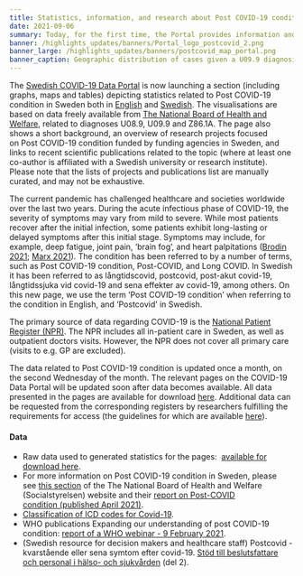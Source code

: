 ```yaml
---
title: Statistics, information, and research about Post COVID-19 condition in Sweden now available on the Portal  # short
date: 2021-09-06
summary: Today, for the first time, the Portal provides information and summary statistics to show the impact of ‘Post COVID-19 condition’ (‘Postcovid’ in Swedish) in Sweden, and the research underway. All data and code used on the page is publicly available.
banner: /highlights_updates/banners/Portal_logo_postcovid_2.png
banner_large: /highlights_updates/banners/postcovid_map_portal.png
banner_caption: Geographic distribution of cases given a U09.9 diagnosis relative to population size.
---
```


The [Swedish COVID-19 Data Portal](https://www.covid19dataportal.se) is now launching a section (including graphs, maps and tables) depicting statistics related to Post COVID-19 condition in Sweden  both in [English](https://www.covid19dataportal.se/data_types/health_data/post_covid/) and [Swedish](https://www.covid19dataportal.se/sv/data_types/health_data/post_covid/). The visualisations are based on data freely available from [The National Board of Health and Welfare](https://www.socialstyrelsen.se/statistik-och-data/), related to diagnoses U08.9, U09.9 and Z86.1A. The page also shows a short background, an overview of research projects focused on Post COVID-19 condition funded by funding agencies in Sweden, and links to recent scientific publications related to the topic (where at least one co-author is affiliated with a Swedish university or research institute). Please note that the lists of projects and publications list are manually curated, and may not be exhaustive.

The current pandemic has challenged healthcare and societies worldwide over the last two years. During the acute infectious phase of COVID-19, the severity of symptoms may vary from mild to severe. While most patients recover after the initial infection, some patients exhibit long-lasting or delayed symptoms after this initial stage. Symptoms may include, for example, deep fatigue, joint pain, ‘brain fog’, and heart palpitations ([Brodin 2021](https://www.nature.com/articles/s41591-020-01202-8); [Marx 2021](https://www.nature.com/articles/s41592-021-01145-z)). The condition has been referred to by a number of terms, such as Post COVID-19 condition, Post-COVID, and Long COVID. In Swedish it has been referred to as långtidscovid, postcovid, post-akut covid-19, långtidssjuka vid covid-19 and sena effekter av covid-19, among others. On this new page, we use the term ’Post COVID-19 condition’ when referring to the condition in English, and ‘Postcovid’ in Swedish.

The primary source of data regarding COVID-19 is the [National Patient Register (NPR)](https://www.socialstyrelsen.se/statistik-och-data/register/alla-register/patientregistret/). The NPR includes all in-patient care in Sweden, as well as outpatient doctors visits. However, the NPR does not cover all primary care (visits to e.g. GP are excluded).

The data related to Post COVID-19 condition is updated once a month, on the second Wednesday of the month. The relevant pages on the COVID-19 Data Portal will be updated soon after data becomes available. All data presented in the pages are available for download [here](https://www.socialstyrelsen.se/statistik-och-data/statistik/statistik-om-covid-19/). Additional data can be requested from the corresponding registers by researchers fulfilling the requirements for access (the guidelines for which are available [here](https://bestalladata.socialstyrelsen.se/data-for-forskning/)).

#### Data

* Raw data used to generated statistics for the pages:  [available for download here](https://www.socialstyrelsen.se/statistik-och-data/statistik/statistik-om-covid-19/).
* For more information on Post COVID-19 condition in Sweden, please see [this section](https://www.socialstyrelsen.se/coronavirus-covid-19/socialstyrelsens-roll-och-uppdrag/postcovid/) of the The National Board of Health and Welfare (Socialstyrelsen) website and their [report on Post-COVID condition (published April 2021)](https://www.socialstyrelsen.se/globalassets/sharepoint-dokument/artikelkatalog/ovrigt/2021-4-7351.pdf).
* [Classification of ICD codes for Covid-19](https://www.who.int/standards/classifications/classification-of-diseases/emergency-use-icd-codes-for-covid-19-disease-outbreak).
* WHO publications Expanding our understanding of post COVID-19 condition: [report of a WHO webinar - 9 February 2021](https://www.who.int/publications/i/item/9789240025035).
* (Swedish resource for decision makers and healthcare staff) Postcovid - kvarstående eller sena symtom efter covid-19. [Stöd till beslutsfattare och personal i hälso- och sjukvården](https://www.socialstyrelsen.se/globalassets/sharepoint-dokument/artikelkatalog/ovrigt/2021-4-7351.pdf) (del 2).

